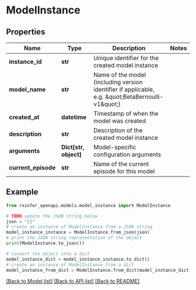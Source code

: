 # ModelInstance


## Properties

Name | Type | Description | Notes
------------ | ------------- | ------------- | -------------
**instance_id** | **str** | Unique identifier for the created model instance | 
**model_name** | **str** | Name of the model (including version identifier if applicable, e.g. \&quot;BetaBernoulli-v1\&quot;) | 
**created_at** | **datetime** | Timestamp of when the model was created | 
**description** | **str** | Description of the created model instance | 
**arguments** | **Dict[str, object]** | Model-specific configuration arguments | 
**current_episode** | **str** | Name of the current episode for this model | 

## Example

```python
from rxinfer_openapi.models.model_instance import ModelInstance

# TODO update the JSON string below
json = "{}"
# create an instance of ModelInstance from a JSON string
model_instance_instance = ModelInstance.from_json(json)
# print the JSON string representation of the object
print(ModelInstance.to_json())

# convert the object into a dict
model_instance_dict = model_instance_instance.to_dict()
# create an instance of ModelInstance from a dict
model_instance_from_dict = ModelInstance.from_dict(model_instance_dict)
```
[[Back to Model list]](../README.md#documentation-for-models) [[Back to API list]](../README.md#documentation-for-api-endpoints) [[Back to README]](../README.md)


